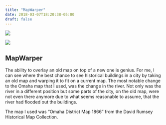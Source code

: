 ```yaml
---
title: "MapWarper"
date: 2018-03-07T18:20:38-05:00
draft: false
---
```


![](/img/MapWarper.png)

![](/img/MapWarper2.png)

## MapWarperThe ability to overlay an old map on top of a new one is genius. For me, I can see where the best chance to see historical buildings in a city by taking an old map and warping it to fit on a current map. The most notable change to the Omaha map that I used, was the change in the river. Not only was the river in a different position but some parts of the city, on the old map, were not even there anymore due to what seems reasonable to assume, that the river had flooded out the buildings.The map I used was “Omaha District Map 1866” from the David Rumsey Historical Map Collection.